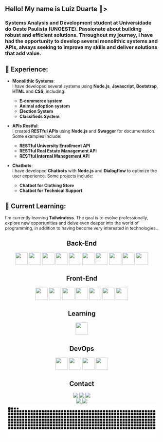 <div>
<h2>Hello! My name is Luiz Duarte 👋></h2>
  
<h3>Systems Analysis and Development student at Universidade do Oeste Paulista (UNOESTE). Passionate about building robust and efficient solutions. Throughout my journey, I have had the opportunity to develop several monolithic systems and APIs, always seeking to improve my skills and deliver solutions that add value.</h3>

<h2>🌱 Experience:</h2>

- **Monolithic Systems**:  
  I have developed several systems using **Node.js**, **Javascript**, **Bootstrap**, **HTML** and **CSS**, including:  
  - **E-commerce system**  
  - **Animal adoption system**  
  - **Election System** 
  - **Classifieds System**

- **APIs Restful**:  
  I created **RESTful APIs** using **Node.js** and **Swagger** for documentation. Some examples include: 
  - **RESTful University Enrollment API**   
  - **RESTful Real Estate Management API**
  - **RESTful Internal Management API**

- **Chatbots**:  
  I have developed **Chatbots** with **Node.js** and **Dialogflow** to optimize the user experience. Some projects include: 
  - **Chatbot for Clothing Store** 
  - **Chatbot for Technical Support**
 
<h2>🚀 Current Learning:</h2>

I'm currently learning **Tailwindcss**. The goal is to evolve professionally, explore new opportunities and delve even deeper into the world of programming, in addition to having become very interested in technologies..
</div>

<div align="center">
<h2>Back-End</h2>
<img loading="lazy" src="https://cdn.jsdelivr.net/gh/devicons/devicon@latest/icons/python/python-original.svg" width="40" height="40"/> <img loading="lazy" src="https://cdn.jsdelivr.net/gh/devicons/devicon@latest/icons/django/django-plain.svg" width="40"  height="40"/> <img loading="lazy" src="https://cdn.jsdelivr.net/gh/devicons/devicon@latest/icons/java/java-original.svg" width="40" height="40" /> <img loading="lazy" src="https://cdn.jsdelivr.net/gh/devicons/devicon@latest/icons/spring/spring-original.svg" width="40" height="40" /> <img loading="lazy" src="https://cdn.jsdelivr.net/gh/devicons/devicon@latest/icons/nodejs/nodejs-original-wordmark.svg" width="40" height="40" /> <img loading="lazy" src="https://cdn.jsdelivr.net/gh/devicons/devicon@latest/icons/express/express-original.svg" width="40" height="40" /> <img loading="lazy" src="https://cdn.jsdelivr.net/gh/devicons/devicon@latest/icons/mysql/mysql-original.svg" width="40" height="40" /> <img loading="lazy" src="https://cdn.jsdelivr.net/gh/devicons/devicon@latest/icons/postgresql/postgresql-original.svg" width="40" height="40" /> <img loading="lazy" src="https://cdn.jsdelivr.net/gh/devicons/devicon@latest/icons/mongodb/mongodb-original.svg" width="40" height="40" /> <img loading="lazy" src="https://cdn.jsdelivr.net/gh/devicons/devicon@latest/icons/socketio/socketio-original.svg" width="40" height="40" /> 
</div>

<div align="center">
<h2>Front-End</h2>
<img loading="lazy" src="https://cdn.jsdelivr.net/gh/devicons/devicon@latest/icons/html5/html5-original.svg" width="40" height="40" /> <img loading="lazy" src="https://cdn.jsdelivr.net/gh/devicons/devicon@latest/icons/css3/css3-original.svg" width="40" height="40" /> <img loading="lazy" src="https://cdn.jsdelivr.net/gh/devicons/devicon@latest/icons/javascript/javascript-original.svg" width="40" height="40" /> <img loading="lazy" src="https://cdn.jsdelivr.net/gh/devicons/devicon@latest/icons/bootstrap/bootstrap-original.svg" width="40" height="40" /> <img loading="lazy "src="https://cdn.jsdelivr.net/gh/devicons/devicon@latest/icons/tailwindcss/tailwindcss-original.svg" width="40" height="40" /> <img loading="lazy" src="https://cdn.jsdelivr.net/gh/devicons/devicon@latest/icons/react/react-original.svg" width="40" height="40" /> <img loading="lazy" src="https://cdn.jsdelivr.net/gh/devicons/devicon@latest/icons/nextjs/nextjs-original.svg" width="40" height="40" /> 
</div>

<div align="center">
<h2>Learning</h2>
<img src="https://cdn.jsdelivr.net/gh/devicons/devicon@latest/icons/typescript/typescript-original.svg" width="40" height="40"/>
          
</div>

<div align="center">
<h2>DevOps</h2>
<img loading="lazy" src="https://cdn.jsdelivr.net/gh/devicons/devicon@latest/icons/docker/docker-original.svg" width="40" height="40" /> <img loading="lazy" src="https://cdn.jsdelivr.net/gh/devicons/devicon@latest/icons/swagger/swagger-original.svg" width="40" height="40" /> <img loading="lazy" src="https://cdn.jsdelivr.net/gh/devicons/devicon@latest/icons/git/git-original.svg" width="40" height="40" /> <img loading="lazy" src="https://cdn.jsdelivr.net/gh/devicons/devicon@latest/icons/github/github-original.svg" width="40" height="40" />
</div>

<div align="center">
<h2>Contact</h2>
<a href="https://instagram.com/luiz_duarte018" target="_blank"><img loading="lazy" src="https://img.shields.io/badge/-Instagram-%23E4405F?style=for-the-badge&logo=instagram&logoColor=white" target="_blank"></a>
<a href="https://www.linkedin.com/in/luizduarte21" target="_blank"><img loading="lazy" src="https://img.shields.io/badge/-LinkedIn-%230077B5?style=for-the-badge&logo=linkedin&logoColor=white" target="_blank"></a>
<a href = "mailto:contato@looduarte21"><img loading="lazy" src="https://img.shields.io/badge/Gmail-D14836?style=for-the-badge&logo=gmail&logoColor=white" target="_blank"></a>

<div align="center">
<a href="https://github.com/LyizDuarte">
<img loading="lazy" height="180em" src="https://github-readme-stats.vercel.app/api/top-langs/?username=LyizDuarte&layout=compact&langs_count=7&theme=dracula"/>
<img loading="lazy" height="180em" src="https://github-readme-stats.vercel.app/api?username=LyizDuarte&show_icons=true&theme=dracula&include_all_commits=true&count_private=true"/>
</div>

<picture align="center">
  <source media="(prefers-color-scheme: dark)" srcset="https://raw.githubusercontent.com/LyizDuarte/LyizDuarte/output/github-contribution-grid-snake-dark.svg">
  <source media="(prefers-color-scheme: light)" srcset="https://raw.githubusercontent.com/LyizDuarte/LyizDuarte/output/github-contribution-grid-snake-dark.svg">
  <img align="center" alt="github contribution grid snake animation" src="https://raw.githubusercontent.com/LyizDuarte/LyizDuarte/output/github-contribution-grid-snake.svg">
</picture>



          
          

          

